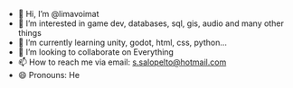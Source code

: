 - 👋 Hi, I’m @limavoimat
- 👀 I’m interested in game dev, databases, sql, gis, audio and many other things
- 🌱 I’m currently learning unity, godot, html, css, python...
- 💞️ I’m looking to collaborate on Everything
- 📫 How to reach me via email: s.salopelto@hotmail.com
- 😄 Pronouns: He
